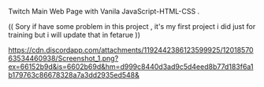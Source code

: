 Twitch Main Web Page with Vanila JavaScript-HTML-CSS . 

(( Sory if have some problem in this project , it's my first project i did just for training but i will update that in fetarue ))

https://cdn.discordapp.com/attachments/1192442386123599925/1201857063534460938/Screenshot_1.png?ex=66152b9d&is=6602b69d&hm=d999c8440d3ad9c5d4eed8b77d183f6a1b179763c86678328a7a3dd2935ed548&
